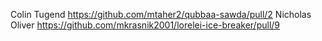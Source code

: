 Colin Tugend
https://github.com/mtaher2/qubbaa-sawda/pull/2
Nicholas Oliver
https://github.com/mkrasnik2001/lorelei-ice-breaker/pull/9